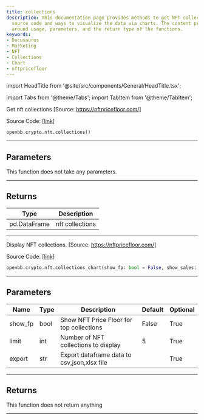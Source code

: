 ```yaml
---
title: collections
description: This documentation page provides methods to get NFT collections, its
  source code and ways to visualize the data via charts. The content primarily revolves
  around usage, parameters, and the return type of the functions.
keywords:
- Docusaurus
- Marketing
- NFT
- Collections
- Chart
- nftpricefloor
---
```


import HeadTitle from '@site/src/components/General/HeadTitle.tsx';

<HeadTitle title="crypto.nft.collections - Reference | OpenBB SDK Docs" />

import Tabs from '@theme/Tabs';
import TabItem from '@theme/TabItem';

<Tabs>
<TabItem value="model" label="Model" default>

Get nft collections [Source: https://nftpricefloor.com/]

Source Code: [[link](https://github.com/OpenBB-finance/OpenBBTerminal/tree/main/openbb_terminal/cryptocurrency/nft/nftpricefloor_model.py#L25)]

```python wordwrap
openbb.crypto.nft.collections()
```

---

## Parameters

This function does not take any parameters.

---

## Returns

| Type | Description |
| ---- | ----------- |
| pd.DataFrame | nft collections |
---



</TabItem>
<TabItem value="view" label="Chart">

Display NFT collections. [Source: https://nftpricefloor.com/]

Source Code: [[link](https://github.com/OpenBB-finance/OpenBBTerminal/tree/main/openbb_terminal/cryptocurrency/nft/nftpricefloor_view.py#L21)]

```python wordwrap
openbb.crypto.nft.collections_chart(show_fp: bool = False, show_sales: bool = False, limit: int = 5, export: str = "", sheet_name: Optional[str] = None)
```

---

## Parameters

| Name | Type | Description | Default | Optional |
| ---- | ---- | ----------- | ------- | -------- |
| show_fp | bool | Show NFT Price Floor for top collections | False | True |
| limit | int | Number of NFT collections to display | 5 | True |
| export | str | Export dataframe data to csv,json,xlsx file |  | True |


---

## Returns

This function does not return anything

---



</TabItem>
</Tabs>